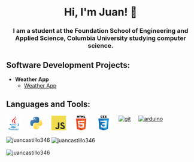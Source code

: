 <h1 align="center">Hi, I'm Juan! 👋</h1>

<h3 align="center">I am a student at the Foundation School of Engineering and Applied Science, Columbia University studying computer science.</h3>


<h2>Software Development Projects:</h2>
<ul>
  <li>
    <strong>Weather App</strong>
    <ul>
      <li><a href="https://github.com/juancastillo346/Weather-App" target="_blank">Weather App</a></li>
    </ul>
  </li>
</ul>

<h2> <!

<h3 align="left">Languages and Tools:</h3>
<p align="left" style="display:flex; gap:20px;"> <!-- Adjust the gap value for desired spacing -->
  <a href="https://www.java.com" target="_blank" rel="noopener noreferrer"><img src="https://raw.githubusercontent.com/devicons/devicon/master/icons/java/java-original.svg" alt="java" width="40" height="40"/></a>
  <a href="https://www.python.org" target="_blank" rel="noopener noreferrer"><img src="https://raw.githubusercontent.com/devicons/devicon/master/icons/python/python-original.svg" alt="python" width="40" height="40"/></a>
  <a href="https://developer.mozilla.org/en-US/docs/Web/JavaScript" target="_blank" rel="noopener noreferrer"><img src="https://raw.githubusercontent.com/devicons/devicon/master/icons/javascript/javascript-original.svg" alt="javascript" width="40" height="40"/></a>
  <a href="https://www.w3.org/html/" target="_blank" rel="noopener noreferrer"><img src="https://raw.githubusercontent.com/devicons/devicon/master/icons/html5/html5-original-wordmark.svg" alt="html5" width="40" height="40"/></a>
  <a href="https://www.w3schools.com/css/" target="_blank" rel="noopener noreferrer"><img src="https://raw.githubusercontent.com/devicons/devicon/master/icons/css3/css3-original-wordmark.svg" alt="css3" width="40" height="40"/></a>
  <a href="https://git-scm.com/" target="_blank" rel="noreferrer"> <img src="https://www.vectorlogo.zone/logos/git-scm/git-scm-icon.svg" alt="git" width="40" height="40"/></a>
  <a href="https://www.arduino.cc/" target="_blank" rel="noopener noreferrer"><img src="https://cdn.worldvectorlogo.com/logos/arduino-1.svg" alt="arduino" width="40" height="40"/></a>
</p>



<p><img align="left" src="https://github-readme-stats.vercel.app/api/top-langs?username=juancastillo346&show_icons=true&locale=en&layout=compact" alt="juancastillo346" /></p>

<p>&nbsp;<img align="center" src="https://github-readme-stats.vercel.app/api?username=juancastillo346&show_icons=true&locale=en" alt="juancastillo346" /></p>

<p><img align="center" src="https://github-readme-streak-stats.herokuapp.com/?user=juancastillo346&" alt="juancastillo346" /></p>
